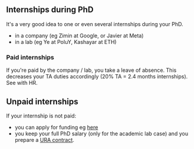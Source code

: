 ## Internships during PhD

It's a very good idea to one or even several internships during your PhD.

- in a company (eg Zimin at Google, or Javier at Meta)
- in a lab (eg Ye at PoluY, Kashayar at ETH)

### Paid internships
If you're paid by the company / lab, you take a leave of absence. This decreases your TA duties accordingly (20% TA = 2.4 months internships). See with HR.

## Unpaid internships

If your internship is not paid:
- you can apply for funding eg [here](https://intra.kth.se/en/forskning/extern-forskningsfin/sok-stipendier/utlysning-av-resestipendier-ur-de-allmanna-resestiftelserna-1.1141732)
- you keep your full PhD salary (only for the academic lab case) and you prepare a [URA contract](https://intra.kth.se/en/anstallning/anstallningsvillkor/utlandstjanstgoring-ura-1.864702).
